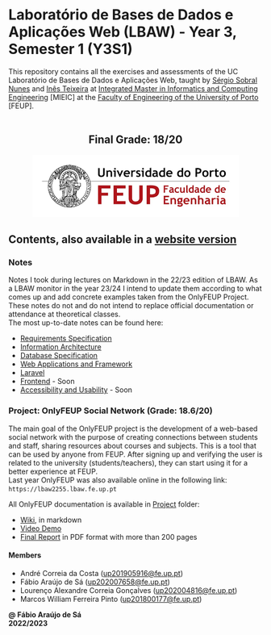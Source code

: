# Laboratório de Bases de Dados e Aplicações Web (LBAW) - Year 3, Semester 1 (Y3S1)

This repository contains all the exercises and assessments of the UC Laboratório de Bases de Dados e Aplicações Web, taught by [Sérgio Sobral Nunes](https://sigarra.up.pt/feup/pt/func_geral.formview?p_codigo=310021) and [Inês Teixeira](https://sigarra.up.pt/feup/pt/func_geral.FormView?p_codigo=680949) at [Integrated Master in Informatics and Computing Engineering](https://sigarra.up.pt/feup/pt/cur_geral.cur_view?pv_curso_id=742) [MIEIC] at the [Faculty of Engineering of the University of Porto](https://sigarra.up.pt/feup/pt/web_page.Inicial) [FEUP]. <br> <br>

<h2 align = "center" >Final Grade: 18/20</h2>
<p align = "center" >
  <img 
       title = "FEUP logo"
       src = "Images//FEUP_Logo.png" 
       alt = "FEUP Logo" 
  />
</p>

## Contents, also available in a <a href="https://fabio-a-sa.github.io/Y3S1-LabDBWeb/">website version</a>

### Notes

Notes I took during lectures on Markdown in the 22/23 edition of LBAW. As a LBAW monitor in the year 23/24 I intend to update them according to what comes up and add concrete examples taken from the OnlyFEUP Project. These notes do not and do not intend to replace official documentation or attendance at theoretical classes. <br>
The most up-to-date notes can be found here:

- [Requirements Specification](./Notes/1%20-%20Requirements%20Specification.html)
- [Information Architecture](./Notes/2%20-%20Information%20Architecture.html)
- [Database Specification](./Notes/3%20-%20Database%20speficiation.html)
- [Web Applications and Framework](./Notes/4%20-%20Web%20Applications%20and%20Frameworks.html)
- [Laravel](./Notes/5%20-%20Laravel.html)
- [Frontend]() - Soon
- [Accessibility and Usability]() - Soon

### Project: OnlyFEUP Social Network (Grade: 18.6/20)

The main goal of the OnlyFEUP project is the development of a web-based social network with the purpose of creating connections between students and staff, sharing resources about courses and subjects. This is a tool that can be used by anyone from FEUP. After signing up and verifying the user is related to the university (students/teachers), they can start using it for a better experience at FEUP. <br>
Last year OnlyFEUP was also available online in the following link: `https://lbaw2255.lbaw.fe.up.pt`

All OnlyFEUP documentation is available in [Project](./Project/) folder:

- [Wiki](./Project/Wiki/), in markdown
- [Video Demo](./Project/docs/lbaw2255.mp4)
- [Final Report](./Project/Report.pdf) in PDF format with more than 200 pages

#### Members

* André Correia da Costa (up201905916@fe.up.pt)
* Fábio Araújo de Sá (up202007658@fe.up.pt)
* Lourenço Alexandre Correia Gonçalves (up202004816@fe.up.pt)
* Marcos William Ferreira Pinto (up201800177@fe.up.pt)

**@ Fábio Araújo de Sá** <br>
**2022/2023**
